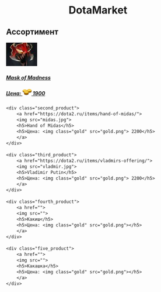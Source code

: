 <!DOCTYPE html>
<html>
<head>
	<meta charset="utf-8">
	<meta name="viewport" content="width=device-width, initial-scale=1">
	<link rel="stylesheet" href="style.css">
	<title>DotaMarket</title>
</head>
<body>
	<center><h1>DotaMarket</h1></center>

<div>
	<h2>Ассортимент</h2>
	<div class="first_product">
		<a href="https://dota2.ru/items/mask-of-madness/">
		<img src="mom.jpg">
		<h5>Mask of Madness</h5>
		<h5>Цена: <img class="gold" src="gold.png"> 1900</h5>
		</a>
	</div>

	<div class="second_product">
		<a href="https://dota2.ru/items/hand-of-midas/">
		<img src="midas.jpg">
		<h5>Hand of Midas</h5>
		<h5>Цена: <img class="gold" src="gold.png"> 2200</h5>
		</a>
	</div>

	<div class="third_product">
		<a href="https://dota2.ru/items/vladmirs-offering/">
		<img src="vladmir.jpg">
		<h5>Vladimir Putin</h5>
		<h5>Цена: <img class="gold" src="gold.png"> 2200</h5>
		</a>
	</div>

	<div class="fourth_product">
		<a href="">
		<img src="">
		<h5>Какиш</h5>
		<h5>Цена: <img class="gold" src="gold.png"></h5>
		</a>
	</div>

	<div class="five_product">
		<a href="">
		<img src="">
		<h5>Какашка</h5>
		<h5>Цена: <img class="gold" src="gold.png"></h5>
		</a>
	</div>
</div>


</body>
</html>
